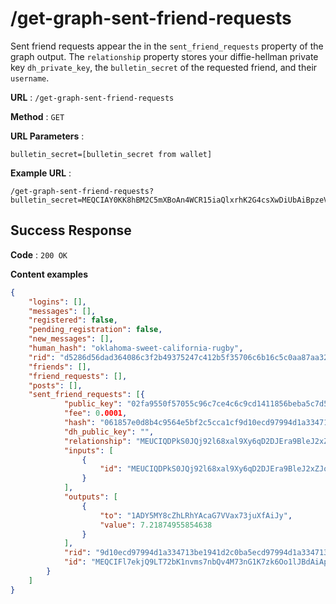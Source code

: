 # /get-graph-sent-friend-requests

Sent friend requests appear the in the `sent_friend_requests` property of the graph output. The `relationship` property stores your diffie-hellman private key `dh_private_key`, the `bulletin_secret` of the requested friend, and their `username`.

**URL** : `/get-graph-sent-friend-requests`

**Method** : `GET`

**URL Parameters** : 

`bulletin_secret=[bulletin_secret from wallet]`

**Example URL** : 
```
/get-graph-sent-friend-requests?bulletin_secret=MEQCIAY0KK8hBM2C5mXBoAn4WCR15iaQlxrhK2G4csXwDiUbAiBpzeVotPnF1p9RZApeddsmyaSdaguGDdtxQl8tSJtiYQ==
```

## Success Response

**Code** : `200 OK`

**Content examples**

```json
{
    "logins": [], 
    "messages": [], 
    "registered": false, 
    "pending_registration": false, 
    "new_messages": [], 
    "human_hash": "oklahoma-sweet-california-rugby", 
    "rid": "d5286d56dad364086c3f2b49375247c412b5f35706c6b16c5c0aa87aa32cfc4a", 
    "friends": [], 
    "friend_requests": [], 
    "posts": [], 
    "sent_friend_requests": [{
            "public_key": "02fa9550f57055c96c7ce4c6c9cd1411856beba5c7d5a07417e980a39aa03da3dc", 
            "fee": 0.0001, 
            "hash": "061857e0d8b4c9564e5bf2c5cca1cf9d10ecd97994d1a334713be1941d2c0ba5", 
            "dh_public_key": "", 
            "relationship": "MEUCIQDPkS0JQj92l68xal9Xy6qD2DJEra9BleJ2xZJoImVHQgIgfAVy+003qm1WeqnwcOz+XjhzgJgI4E3POIFBwoonBkcMEUCIQDPkS0JQj92l68xal9Xy6qD2DJEra9BleJ2xZJoImVHQgIgfAVy+003qm1WeqnwcOz+XjhzgJgI4E3POIFBwoonBkc=", 
            "inputs": [
                {
                    "id": "MEUCIQDPkS0JQj92l68xal9Xy6qD2DJEra9BleJ2xZJoImVHQgIgfAVy+003qm1WeqnwcOz+XjhzgJgI4E3POIFBwoonBkc="
                }
            ], 
            "outputs": [
                {
                    "to": "1ADY5MY8cZhLRhYAcaG7VVax73juXfAiJy", 
                    "value": 7.21874955854638
                }
            ],
            "rid": "9d10ecd97994d1a334713be1941d2c0ba5ecd97994d1a334713be1941d2c0ba5", 
            "id": "MEQCIFl7ekjQ9LT72bK1nvms7nbQv4M73nG1K7zk6Oo1lJBdAiApLqpKHWol2JarNEwtdl/TfSzewShz17IovfYHmqLi+Q=="
        }
    ]
}
```
